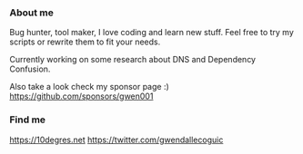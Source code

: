 ### About me

Bug hunter, tool maker, I love coding and learn new stuff.
Feel free to try my scripts or rewrite them to fit your needs.

Currently working on some research about DNS and Dependency Confusion.

Also take a look check my sponsor page :)
https://github.com/sponsors/gwen001


### Find me

https://10degres.net
https://twitter.com/gwendallecoguic
